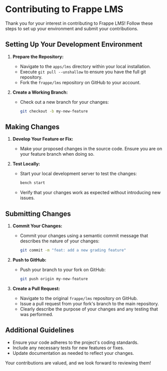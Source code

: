 # Contributing to Frappe LMS

Thank you for your interest in contributing to Frappe LMS! Follow these steps to set up your environment and submit your contributions.

## Setting Up Your Development Environment

1. **Prepare the Repository:**
   - Navigate to the `apps/lms` directory within your local installation.
   - Execute `git pull --unshallow` to ensure you have the full git repository.
   - Fork the `frappe/lms` repository on GitHub to your account.

2. **Create a Working Branch:**
   - Check out a new branch for your changes: 
     ```bash
     git checkout -b my-new-feature
     ```

## Making Changes

1. **Develop Your Feature or Fix:**
   - Make your proposed changes in the source code. Ensure you are on your feature branch when doing so.

2. **Test Locally:**
   - Start your local development server to test the changes:
     ```bash
     bench start
     ```
   - Verify that your changes work as expected without introducing new issues.

## Submitting Changes

1. **Commit Your Changes:**
   - Commit your changes using a semantic commit message that describes the nature of your changes:
     ```bash
     git commit -m "feat: add a new grading feature"
     ```

2. **Push to GitHub:**
   - Push your branch to your fork on GitHub:
     ```bash
     git push origin my-new-feature
     ```

3. **Create a Pull Request:**
   - Navigate to the original `frappe/lms` repository on GitHub.
   - Issue a pull request from your fork's branch to the main repository.
   - Clearly describe the purpose of your changes and any testing that was performed.

## Additional Guidelines

- Ensure your code adheres to the project's coding standards.
- Include any necessary tests for new features or fixes.
- Update documentation as needed to reflect your changes.

Your contributions are valued, and we look forward to reviewing them!
